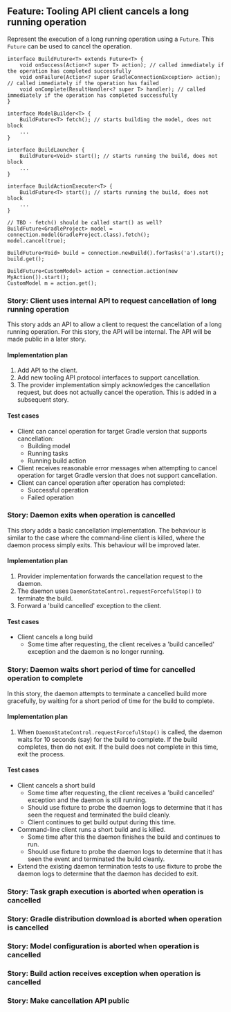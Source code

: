## Feature: Tooling API client cancels a long running operation

Represent the execution of a long running operation using a `Future`. This `Future` can be used to cancel the operation.

    interface BuildFuture<T> extends Future<T> {
        void onSuccess(Action<? super T> action); // called immediately if the operation has completed successfully
        void onFailure(Action<? super GradleConnectionException> action); // called immediately if the operation has failed
        void onComplete(ResultHandler<? super T> handler); // called immediately if the operation has completed successfully
    }

    interface ModelBuilder<T> {
        BuildFuture<T> fetch(); // starts building the model, does not block
        ...
    }

    interface BuildLauncher {
        BuildFuture<Void> start(); // starts running the build, does not block
        ...
    }

    interface BuildActionExecuter<T> {
        BuildFuture<T> start(); // starts running the build, does not block
        ...
    }

    // TBD - fetch() should be called start() as well?
    BuildFuture<GradleProject> model = connection.model(GradleProject.class).fetch();
    model.cancel(true);

    BuildFuture<Void> build = connection.newBuild().forTasks('a').start();
    build.get();

    BuildFuture<CustomModel> action = connection.action(new MyAction()).start();
    CustomModel m = action.get();

### Story: Client uses internal API to request cancellation of long running operation

This story adds an API to allow a client to request the cancellation of a long running operation. For this story, the
API will be internal. The API will be made public in a later story.

#### Implementation plan

1. Add API to the client.
2. Add new tooling API protocol interfaces to support cancellation.
3. The provider implementation simply acknowledges the cancellation request, but does not actually cancel the operation. This is added in a
subsequent story.

#### Test cases

- Client can cancel operation for target Gradle version that supports cancellation:
    - Building model
    - Running tasks
    - Running build action
- Client receives reasonable error messages when attempting to cancel operation for target Gradle version that does not support cancellation.
- Client can cancel operation after operation has completed:
    - Successful operation
    - Failed operation

### Story: Daemon exits when operation is cancelled

This story adds a basic cancellation implementation. The behaviour is similar to the case where the command-line client is killed, where the daemon
process simply exits. This behaviour will be improved later.

#### Implementation plan

1. Provider implementation forwards the cancellation request to the daemon.
2. The daemon uses `DaemonStateControl.requestForcefulStop()` to terminate the build.
3. Forward a 'build cancelled' exception to the client.

#### Test cases

- Client cancels a long build
    - Some time after requesting, the client receives a 'build cancelled' exception and the daemon is no longer running.

### Story: Daemon waits short period of time for cancelled operation to complete

In this story, the daemon attempts to terminate a cancelled build more gracefully, by waiting for a short period of time for the build to complete.

#### Implementation plan

1. When `DaemonStateControl.requestForcefulStop()` is called, the daemon waits for 10 seconds (say) for the build to complete. If the build
completes, then do not exit. If the build does not complete in this time, exit the process.

#### Test cases

- Client cancels a short build
    - Some time after requesting, the client receives a 'build cancelled' exception and the daemon is still running.
    - Should use fixture to probe the daemon logs to determine that it has seen the request and terminated the build cleanly.
    - Client continues to get build output during this time.
- Command-line client runs a short build and is killed.
    - Some time after this the daemon finishes the build and continues to run.
    - Should use fixture to probe the daemon logs to determine that it has seen the event and terminated the build cleanly.
- Extend the existing daemon termination tests to use fixture to probe the daemon logs to determine that the daemon has decided to exit.

### Story: Task graph execution is aborted when operation is cancelled

### Story: Gradle distribution download is aborted when operation is cancelled

### Story: Model configuration is aborted when operation is cancelled

### Story: Build action receives exception when operation is cancelled

### Story: Make cancellation API public

